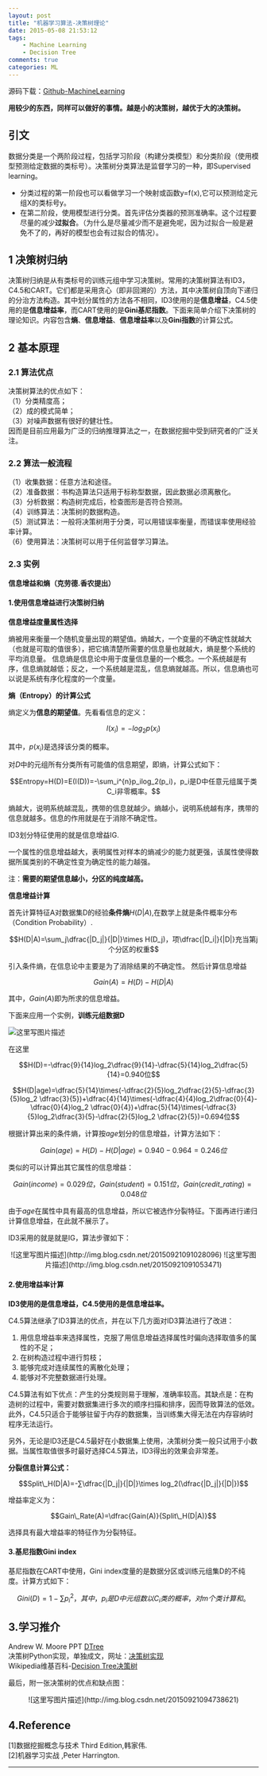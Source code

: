 ```yaml
---
layout: post
title: "机器学习算法-决策树理论"
date: 2015-05-08 21:53:12
tags: 
	- Machine Learning
	- Decision Tree
comments: true
categories: ML
---
```


源码下载：[Github-MachineLearning](https://github.com/csuldw/MachineLearning/tree/master/DecisionTree)


**用较少的东西，同样可以做好的事情。越是小的决策树，越优于大的决策树。**

## **引文**

数据分类是一个两阶段过程，包括学习阶段（构建分类模型）和分类阶段（使用模型预测给定数据的类标号）。决策树分类算法是监督学习的一种，即Supervised learning。

 - 分类过程的第一阶段也可以看做学习一个映射或函数y=f(x),它可以预测给定元组X的类标号y。
 - 在第二阶段，使用模型进行分类。首先评估分类器的预测准确率。这个过程要尽量的减少**过拟合**。（为什么是尽量减少而不是避免呢，因为过拟合一般是避免不了的，再好的模型也会有过拟合的情况）。

<!-- more -->

## **1 决策树归纳**

 决策树归纳是从有类标号的训练元组中学习决策树。常用的决策树算法有ID3，C4.5和CART。它们都是采用贪心（即非回溯的）方法，其中决策树自顶向下递归的分治方法构造。其中划分属性的方法各不相同，ID3使用的是**信息增益**，C4.5使用的是**信息增益率**，而CART使用的是**Gini基尼指数**。下面来简单介绍下决策树的理论知识。内容包含**熵**、**信息增益**、**信息增益率**以及**Gini指数**的计算公式。
 
## **2 基本原理**


### **2.1 算法优点**

 决策树算法的优点如下：  
（1）分类精度高；  
（2）成的模式简单；  
（3）对噪声数据有很好的健壮性。  
因而是目前应用最为广泛的归纳推理算法之一，在数据挖掘中受到研究者的广泛关注。
  
### **2.2 算法一般流程**

（1）收集数据：任意方法和途径。  
（2）准备数据：书构造算法只适用于标称型数据，因此数据必须离散化。  
（3）分析数据：构造树完成后，检查图形是否符合预测。  
（4）训练算法：决策树的数据构造。  
（5）测试算法：一般将决策树用于分类，可以用错误率衡量，而错误率使用经验率计算。  
（6）使用算法：决策树可以用于任何监督学习算法。  

### **2.3 实例**

**信息增益和熵（克劳德.香农提出）**

#### **1.使用信息增益进行决策树归纳**

**信息增益度量属性选择**

熵被用来衡量一个随机变量出现的期望值。熵越大，一个变量的不确定性就越大（也就是可取的值很多），把它搞清楚所需要的信息量也就越大，熵是整个系统的平均消息量。 信息熵是信息论中用于度量信息量的一个概念。一个系统越是有序，信息熵就越低；反之，一个系统越是混乱，信息熵就越高。所以，信息熵也可以说是系统有序化程度的一个度量。

**熵（Entropy）的计算公式**

熵定义为**信息的期望值**。先看看信息的定义：

$$l(x_i)=-log_2p(x_i)$$

其中，$p(x_i)$是选择该分类的概率。

对$D$中的元组所有分类所有可能值的信息期望，即熵，计算公式如下：

$$Entropy=H(D)=E(I(D))=-\sum_i^{n}p_ilog_2(p_i)，p_i是D中任意元组属于类C_i非零概率。$$

熵越大，说明系统越混乱，携带的信息就越少。熵越小，说明系统越有序，携带的信息就越多。信息的作用就是在于消除不确定性。

ID3划分特征使用的就是信息增益IG.

一个属性的信息增益越大，表明属性对样本的熵减少的能力就更强，该属性使得数据所属类别的不确定性变为确定性的能力越强。

注：**需要的期望信息越小，分区的纯度越高。**

**信息增益计算**

首先计算特征A对数据集D的经验**条件熵**$H(D|A)$,在数学上就是条件概率分布（Condition Probability）.

$$H(D|A)=\sum_j\dfrac{|D_j|}{|D|}\times H(D_j)，项\dfrac{|D_i|}{|D|}充当第j个分区的权重$$

引入条件熵，在信息论中主要是为了消除结果的不确定性。
然后计算信息增益

$$Gain(A) = H(D) - H(D|A)$$

其中，$Gain(A)$即为所求的信息增益。


下面来应用一个实例，**训练元组数据D**

![这里写图片描述](http://img.blog.csdn.net/20150513110022176)

在这里

$$H(D)=-\dfrac{9}{14}log_2\dfrac{9}{14}-\dfrac{5}{14}log_2\dfrac{5}{14}=0.940位$$

$$H(D|age)=\dfrac{5}{14}\times(-\dfrac{2}{5}log_2\dfrac{2}{5}-\dfrac{3}{5}log_2 \dfrac{3}{5})+\dfrac{4}{14}\times(-\dfrac{4}{4}log_2\dfrac{0}{4}-\dfrac{0}{4}log_2 \dfrac{0}{4})+\dfrac{5}{14}\times(-\dfrac{3}{5}log_2\dfrac{3}{5}-\dfrac{2}{5}log_2 \dfrac{2}{5})=0.694位$$

根据计算出来的条件熵，计算按$age$划分的信息增益，计算方法如下：

$$Gain(age)=H(D)-H(D|age)=0.940-0.964=0.246位$$

类似的可以计算出其它属性的信息增益：

$$ Gain(income)=0.029位，
Gain(student)=0.151位，Gain(credit\_rating)=0.048位 $$

由于$age$在属性中具有最高的信息增益，所以它被选作分裂特征。下面再进行递归计算信息增益，在此就不展示了。

ID3采用的就是就是IG，算法步骤如下：

<center>
![这里写图片描述](http://img.blog.csdn.net/20150921091028096)
![这里写图片描述](http://img.blog.csdn.net/20150921091053471)
</center>

#### **2.使用增益率计算**

**ID3使用的是信息增益，C4.5使用的是信息增益率。**

C4.5算法继承了ID3算法的优点，并在以下几方面对ID3算法进行了改进：  
1) 用信息增益率来选择属性，克服了用信息增益选择属性时偏向选择取值多的属性的不足；  
2) 在树构造过程中进行剪枝；  
3) 能够完成对连续属性的离散化处理；  
4) 能够对不完整数据进行处理。  

C4.5算法有如下优点：产生的分类规则易于理解，准确率较高。其缺点是：在构造树的过程中，需要对数据集进行多次的顺序扫描和排序，因而导致算法的低效。此外，C4.5只适合于能够驻留于内存的数据集，当训练集大得无法在内存容纳时程序无法运行。

另外，无论是ID3还是C4.5最好在小数据集上使用，决策树分类一般只试用于小数据。当属性取值很多时最好选择C4.5算法，ID3得出的效果会非常差。

**分裂信息计算公式：**

$$Split\_H(D|A)=-∑\dfrac{|D_j|}{|D|}\times log_2(\dfrac{|D_j|}{|D|})$$

增益率定义为：

$$Gain\_Rate(A)=\dfrac{Gain(A)}{Split\_H(D|A)}$$

选择具有最大增益率的特征作为分裂特征。

#### **3.基尼指数Gini index**

基尼指数在CART中使用，Gini index度量的是数据分区或训练元组集D的不纯度。计算方式如下：

$$Gini(D)=1-\sum p^{2}_i，其中，p_i是D中元组数以C_i类的概率，对m个类计算和。$$


## **3.学习推介**

Andrew W. Moore PPT [DTree](http://www.autonlab.org/tutorials/dtree18.pdf)  
决策树Python实现，单独成文，网址：[决策树实现](http://blog.csdn.net/dream_angel_z/article/details/45965463)  
Wikipedia维基百科-[Decision Tree决策树](https://en.wikipedia.org/wiki/Decision_tree)

最后，附一张决策树的优点和缺点图：

<center>
![这里写图片描述](http://img.blog.csdn.net/20150921094738621)
</center>


## **4.Reference**

[1]数据挖掘概念与技术 Third Edition,韩家伟.  
[2]机器学习实战 ,Peter Harrington.  

------
<br>
